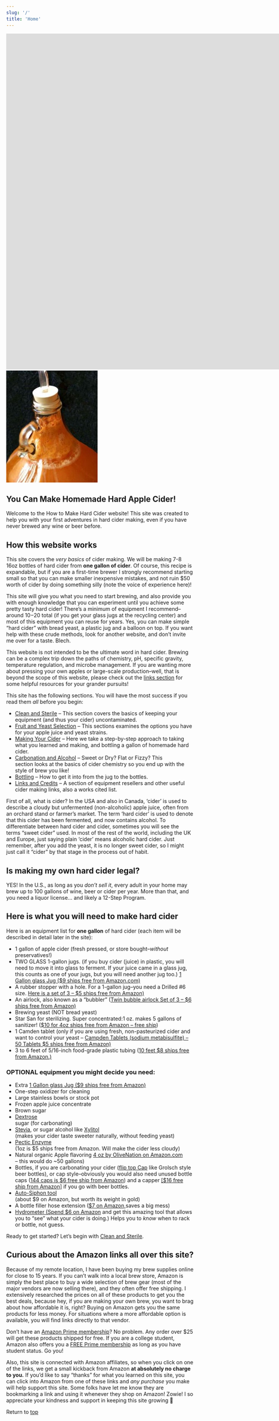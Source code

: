 ```yaml
---
slug: '/'
title: 'Home'
---
```


<div class="video-wrapper"> <iframe width="1600" height="900" src="https://www.youtube.com/embed/rbYAFCdtm6w?feature=oembed" frameborder="0" allow="autoplay; encrypted-media" allowfullscreen=""></iframe></div>

<div class="image-wrapper alignleft">
    <img src="../images/home--bubbles.jpg" alt="bubbles2"/>
</div>

## You Can Make Homemade Hard Apple Cider!

Welcome to the How to Make Hard Cider website! This site was created to help you with your first adventures in hard cider making, even if you have never brewed any wine or beer before.

## How this website works

This site covers the _very basics_ of cider making. We will be making 7-8 16oz bottles of hard cider from **one gallon of cider**. Of course, this recipe is expandable, but if you are a first-time brewer I strongly recommend starting small so that you can make smaller inexpensive mistakes, and not ruin \$50 worth of cider by doing something silly (note the voice of experience here)!

This site will give you what you need to start brewing, and also provide you with enough knowledge that you can experiment until you achieve some pretty tasty hard cider! There’s a minimum of equipment I recommend–around $10-$20 total (if you get your glass jugs at the recycling center) and most of this equipment you can reuse for years. Yes, you can make simple “hard cider” with bread yeast, a plastic jug and a balloon on top. If you want help with these crude methods, look for another website, and don’t invite me over for a taste. Blech.

This website is not intended to be the ultimate word in hard cider. Brewing can be a complex trip down the paths of chemistry, pH, specific gravity, temperature regulation, and microbe management. If you are wanting more about pressing your own apples or large-scale production–well, that is beyond the scope of this website, please check out the [links section](/links-and-credits) for some helpful resources for your grander pursuits!

This site has the following sections. You will have the most success if you read them _all_ before you begin:

-   [Clean and Sterile](/clean-and-sterile) – This section covers the basics of keeping your equipment (and thus your cider) uncontaminated.
-   [Fruit and Yeast Selection](/selecting-fruit-and-yeast) – This sections examines the options you have for your apple juice and yeast strains.
-   [Making Your Cider](/making-your-cider) – Here we take a step-by-step approach to taking what you learned and making, and bottling a gallon of homemade hard cider.
-   [Carbonation and Alcohol](/carbonation-and-alcohol) – Sweet or Dry? Flat or Fizzy? This section looks at the basics of cider chemistry so you end up with the style of brew you like!
-   [Bottling](/racking-and-bottling) – How to get it into from the jug to the bottles.
-   [Links and Credits](/links-and-credits) – A section of equipment resellers and other useful cider making links, also a works cited list.

First of all, what is cider? In the USA and also in Canada, ‘cider’ is used to describe a cloudy but unfermented (non-alcoholic) apple juice, often from an orchard stand or farmer’s market. The term ‘hard cider’ is used to denote that this cider has been fermented, and now contains alcohol. To differentiate between hard cider and cider, sometimes you will see the terms “sweet cider” used. In most of the rest of the world, including the UK and Europe, just saying plain ‘cider’ means alcoholic hard cider. Just remember, after you add the yeast, it is no longer sweet cider, so I might just call it “cider” by that stage in the process out of habit.

## Is making my own hard cider legal?

YES! In the U.S., as long as you _don’t sell it_, every adult in your home may brew up to 100 gallons of wine, beer or cider per year. More than that, and you need a liquor license… and likely a 12-Step Program.

## Here is what you will need to make hard cider

Here is an equipment list for **one gallon** of hard cider (each item will be described in detail later in the site):

-   1 gallon of apple cider (fresh pressed, or store bought–_without_ preservatives!)
-   TWO GLASS 1-gallon jugs. (if you buy cider (juice) in plastic, you will need to move it into glass to ferment. If your juice came in a glass jug, this counts as one of your jugs, but you will need another jug too.) [1 Gallon glass Jug (\$9 ships free from Amazon.com)](http://www.amazon.com/gp/product/B0064O8Z76/ref=as_li_tl?ie=UTF8&camp=1789&creative=390957&creativeASIN=B0064O8Z76&linkCode=as2&tag=howtomakeha07-20&linkId=SUC7UPX2FBIKFMAV)
-   A rubber stopper with a hole. For a 1-gallon jug–you need a Drilled #6 size. [Here is a set of 3 – \$5 ships free from Amazon)](http://www.amazon.com/gp/product/B00AFD9VSE/ref=as_li_tl?ie=UTF8&camp=1789&creative=9325&creativeASIN=B00AFD9VSE&linkCode=as2&tag=howtomakeha07-20&linkId=2L3BK6CWSYTAR5UB)
-   An airlock, also known as a “bubbler” ([Twin bubble airlock Set of 3 – \$6 ships free from Amazon)](http://www.amazon.com/gp/product/B008ACWSZU/ref=as_li_tl?ie=UTF8&camp=1789&creative=9325&creativeASIN=B008ACWSZU&linkCode=as2&tag=howtomakeha07-20&linkId=6B2TDK5RTMSBAHJ2)
-   Brewing yeast (NOT bread yeast)
-   Star San for sterilizing. Super concentrated:1 oz. makes 5 gallons of sanitizer! ([\$10 for 4oz ships free from Amazon – free ship](http://www.amazon.com/gp/product/B00E5MXGKK/ref=as_li_tl?ie=UTF8&camp=1789&creative=9325&creativeASIN=B00E5MXGKK&linkCode=as2&tag=howtomakeha07-20&linkId=24MMXTA5VCF5W7QE))
-   1 Camden tablet (only if you are using fresh, non-pasteurized cider and want to control your yeast – [Campden Tablets (sodium metabisulfite) – 50 Tablets \$5 ships free from Amazon)](http://www.amazon.com/gp/product/B0064H0LHA/ref=as_li_tl?ie=UTF8&camp=1789&creative=9325&creativeASIN=B0064H0LHA&linkCode=as2&tag=howtomakeha07-20&linkId=M45L4DWENUBDR6XB)
-   3 to 6 feet of 5/16-inch food-grade plastic tubing ([10 feet \$8 ships free from Amazon.)](http://www.amazon.com/gp/product/B000E62TCC/ref=as_li_tl?ie=UTF8&camp=1789&creative=9325&creativeASIN=B000E62TCC&linkCode=as2&tag=howtomakeha07-20&linkId=2NBMFN5MRCTTRAVR)

### OPTIONAL equipment you might decide you need:

-   Extra [1 Gallon glass Jug (\$9 ships free from Amazon)](http://www.amazon.com/gp/product/B0064O8Z76/ref=as_li_tl?ie=UTF8&camp=1789&creative=390957&creativeASIN=B0064O8Z76&linkCode=as2&tag=howtomakeha07-20&linkId=SUC7UPX2FBIKFMAV)
-   One-step oxidizer for cleaning
-   Large stainless bowls or stock pot
-   Frozen apple juice concentrate
-   Brown sugar
-   [Dextrose](http://www.amazon.com/gp/product/B008GQ2JPO/ref=as_li_tl?ie=UTF8&camp=1789&creative=390957&creativeASIN=B008GQ2JPO&linkCode=as2&tag=howtomakeha07-20&linkId=FEQKNEMPEIWIAAAD)  
    sugar (for carbonating)
-   [Stevia](http://www.amazon.com/gp/product/B005F9XFN0/ref=as_li_tl?ie=UTF8&camp=1789&creative=390957&creativeASIN=B005F9XFN0&linkCode=as2&tag=howtomakeha07-20&linkId=7NCCL7RMXTAEABH5), or sugar alcohol like [Xylitol](http://www.amazon.com/gp/product/B0013OQHUE/ref=as_li_tl?ie=UTF8&camp=1789&creative=390957&creativeASIN=B0013OQHUE&linkCode=as2&tag=howtomakeha07-20&linkId=OVVTWD5XOSMYZEBC)  
    (makes your cider taste sweeter naturally, without feeding yeast)
-   [Pectic Enzyme](http://www.amazon.com/gp/product/B0064GZPWM/ref=as_li_tl?ie=UTF8&camp=1789&creative=9325&creativeASIN=B0064GZPWM&linkCode=as2&tag=howtomakeha07-20&linkId=KT2UBE66ZJDIUSYJ)  
    (1oz is \$5 ships free from Amazon. Will make the cider less cloudy)
-   Natural organic Apple flavoring [4 oz by OliveNation on Amazon.com](http://www.amazon.com/gp/product/B004QXKQN8/ref=as_li_tl?ie=UTF8&camp=1789&creative=9325&creativeASIN=B004QXKQN8&linkCode=as2&tag=howtomakeha07-20&linkId=MCUDFBIKWTK63URI)  
    – this would do ~50 gallons)
-   Bottles, if you are carbonating your cider ([flip top Cap](http://www.amazon.com/gp/product/B005CIFIDO/ref=as_li_tl?ie=UTF8&camp=1789&creative=9325&creativeASIN=B005CIFIDO&linkCode=as2&tag=howtomakeha07-20&linkId=V4LBGVYCIXZOXTVD) like Grolsch style beer bottles), or cap style–obviously you would also need unused bottle caps ([144 caps is \$6 free ship from Amazon](http://www.amazon.com/gp/product/B00023B72U/ref=as_li_tl?ie=UTF8&camp=1789&creative=9325&creativeASIN=B00023B72U&linkCode=as2&tag=howtomakeha07-20&linkId=ED5ILYLQ64F24ATT)) and a capper [[\$16 free ship from Amazon]](http://www.amazon.com/gp/product/B001D6KGTK/ref=as_li_tl?ie=UTF8&camp=1789&creative=9325&creativeASIN=B001D6KGTK&linkCode=as2&tag=howtomakeha07-20&linkId=XWJ4OJHKTOSGIOS3) if you go with beer bottles.
-   [Auto-Siphon tool](http://www.amazon.com/gp/product/B0064ODELI/ref=as_li_tl?ie=UTF8&camp=1789&creative=9325&creativeASIN=B0064ODELI&linkCode=as2&tag=howtomakeha07-20&linkId=VVNEYYZLFVNL6P3Z)  
    (about \$9 on Amazon, but worth its weight in gold)
-   A bottle filler hose extension ([\$7 on Amazon,](http://www.amazon.com/gp/product/B007VFBLNC/ref=as_li_tl?ie=UTF8&camp=1789&creative=9325&creativeASIN=B007VFBLNC&linkCode=as2&tag=howtomakeha07-20&linkId=DA6BNYZ4PKODFC2L)saves a big mess)
-   [Hydrometer (Spend \$6 on Amazon](http://www.amazon.com/gp/product/B000E60U6Y/ref=as_li_tl?ie=UTF8&camp=1789&creative=390957&creativeASIN=B000E60U6Y&linkCode=as2&tag=howtomakeha07-20&linkId=BU23FO2DTVMISCKV) and get this amazing tool that allows you to “see” what your cider is doing.) Helps you to _know_ when to rack or bottle, not guess.

Ready to get started? Let’s begin with [Clean and Sterile](/clean-and-sterile).

## Curious about the Amazon links all over this site?

Because of my remote location, I have been buying my brew supplies online for close to 15 years. If you can’t walk into a local brew store, Amazon is simply the best place to buy a wide selection of brew gear (most of the major vendors are now selling there), and they often offer free shipping. I extensively researched the prices on all of these products to get you the best deals, because hey, if you are making your own brew, you want to brag about how affordable it is, right? Buying on Amazon gets you the same products for less money. For situations where a more affordable option is available, you will find links directly to that vendor.

Don’t have an [Amazon Prime membership](http://www.amazon.com/Amazon-Prime-One-Year-Membership/dp/B00DBYBNEE/?_encoding=UTF8&camp=1789&creative=9325&linkCode=ur2&tag=howtomakeha07-20&linkId=5ZKHVDH7L3XLHJQ4)? No problem. Any order over \$25 will get these products shipped for free. If you are a college student, Amazon also offers you a [FREE Prime membership](http://www.amazon.com/gp/student/signup/info/?ie=UTF8&camp=1789&creative=9325&linkCode=ur2&pf_rd_i=amazon%20student&pf_rd_m=ATVPDKIKX0DER&pf_rd_p=2108465222&pf_rd_r=1TMQJVDFH9DVSC5F7KDX&pf_rd_s=desktop-auto-sparkle&pf_rd_t=301&qid=1441992036&ref=spkl_1_0_2108465222&tag=howtomakeha07-20&linkId=4YQK6VNYIWKFZFJE") as long as you have student status. Go you!

Also, this site is connected with Amazon affiliates, so when you click on one of the links, we get a small kickback from Amazon **at absolutely no charge to you.** If you’d like to say “thanks” for what you learned on this site, you can click into Amazon from one of these links and _any purchase_ you make will help support this site. Some folks have let me know they are bookmarking a link and using it whenever they shop on Amazon! Zowie! I so appreciate your kindness and support in keeping this site growing 🙂

Return to [top](#top)
